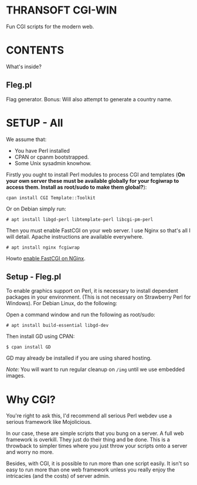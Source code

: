 THRANSOFT CGI-WIN
=========================
Fun CGI scripts for the modern web.

# CONTENTS
What's inside?

## Fleg.pl
Flag generator. Bonus: Will also attempt to generate a country name.

# SETUP - All
We assume that:
* You have Perl installed
* CPAN or cpanm bootstrapped.
* Some Unix sysadmin knowhow.

Firstly you ought to install Perl modules to process CGI and templates (**On your own server these must be available globally for your fcgiwrap to access them. Install as root/sudo to make them global?**):

```
cpan install CGI Template::Toolkit
```

Or on Debian simply run:

```
# apt install libgd-perl libtemplate-perl libcgi-pm-perl
```

Then you must enable FastCGI on your web server. I use Nginx so that's all I will detail. Apache instructions are available everywhere.

```
# apt install nginx fcgiwrap
```

Howto [enable FastCGI on NGinx](https://sleeplessbeastie.eu/2017/09/18/how-to-execute-cgi-scripts-using-fcgiwrap/).

## Setup - Fleg.pl
To enable graphics support on Perl, it is necessary to install dependent packages in your environment. (This is not necessary on Strawberry Perl for Windows). For Debian Linux, do the following:

Open a command window and run the following as root/sudo:
```
# apt install build-essential libgd-dev
```

Then install GD using CPAN:

```
$ cpan install GD
```

GD may already be installed if you are using shared hosting.

*Note:* You will want to run regular cleanup on `/img` until we use embedded images.

# Why CGI?
You're right to ask this, I'd recommend all serious Perl webdev use a serious framework like Mojolicious.

In our case, these are simple scripts that you bung on a server. A full web framework is overkill. They just do their thing and be done. This is a throwback to simpler times where you just throw your scripts onto a server and worry no more.

Besides, with CGI, it is possible to run more than one script easily. It isn't so easy to run more than one web framework unless you really enjoy the intricacies (and the costs) of server admin.
